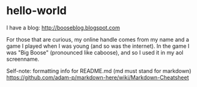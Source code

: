 # hello-world

I have a blog: http://booseblog.blogspot.com

For those that are curious, my online handle comes from my name and a game I played when I was young (and so was the internet). In the game I was "Big Boose" (pronounced like caboose), and so I used it in my aol screenname.

Self-note: formatting info for README.md (md must stand for markdown)
https://github.com/adam-p/markdown-here/wiki/Markdown-Cheatsheet
